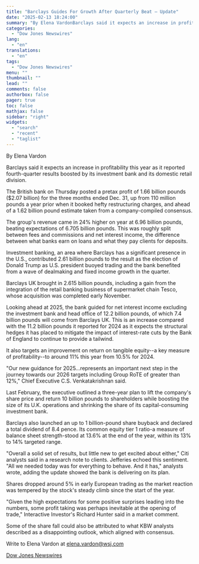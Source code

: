 ```yaml
---
title: "Barclays Guides For Growth After Quarterly Beat — Update"
date: "2025-02-13 18:24:00"
summary: "By Elena VardonBarclays said it expects an increase in profitability this year as it reported fourth-quarter results boosted by its investment bank and its domestic retail division.The British bank on Thursday posted a pretax profit of 1.66 billion pounds ($2.07 billion) for the three months ended Dec. 31, up from..."
categories:
  - "Dow Jones Newswires"
lang:
  - "en"
translations:
  - "en"
tags:
  - "Dow Jones Newswires"
menu: ""
thumbnail: ""
lead: ""
comments: false
authorbox: false
pager: true
toc: false
mathjax: false
sidebar: "right"
widgets:
  - "search"
  - "recent"
  - "taglist"
---
```


By Elena Vardon

Barclays said it expects an increase in profitability this year as it reported fourth-quarter results boosted by its investment bank and its domestic retail division.

The British bank on Thursday posted a pretax profit of 1.66 billion pounds ($2.07 billion) for the three months ended Dec. 31, up from 110 million pounds a year prior when it booked hefty restructuring charges, and ahead of a 1.62 billion pound estimate taken from a company-compiled consensus.

The group's revenue came in 24% higher on year at 6.96 billion pounds, beating expectations of 6.705 billion pounds. This was roughly split between fees and commissions and net interest income, the difference between what banks earn on loans and what they pay clients for deposits.

Investment banking, an area where Barclays has a significant presence in the U.S., contributed 2.61 billion pounds to the result as the election of Donald Trump as U.S. president buoyed trading and the bank benefited from a wave of dealmaking and fixed income growth in the quarter.

Barclays UK brought in 2.615 billion pounds, including a gain from the integration of the retail banking business of supermarket chain Tesco, whose acquisition was completed early November.

Looking ahead at 2025, the bank guided for net interest income excluding the investment bank and head office of 12.2 billion pounds, of which 7.4 billion pounds will come from Barclays UK. This is an increase compared with the 11.2 billion pounds it reported for 2024 as it expects the structural hedges it has placed to mitigate the impact of interest-rate cuts by the Bank of England to continue to provide a tailwind.

It also targets an improvement on return on tangible equity--a key measure of profitability--to around 11% this year from 10.5% for 2024.

"Our new guidance for 2025…represents an important next step in the journey towards our 2026 targets including Group RoTE of greater than 12%," Chief Executive C.S. Venkatakrishnan said.

Last February, the executive outlined a three-year plan to lift the company's share price and return 10 billion pounds to shareholders while boosting the size of its U.K. operations and shrinking the share of its capital-consuming investment bank.

Barclays also launched an up to 1 billion-pound share buyback and declared a total dividend of 8.4 pence. Its common equity tier 1 ratio-a measure of balance sheet strength-stood at 13.6% at the end of the year, within its 13% to 14% targeted range.

"Overall a solid set of results, but little new to get excited about either," Citi analysts said in a research note to clients. Jefferies echoed this sentiment. "All we needed today was for everything to behave. And it has," analysts wrote, adding the update showed the bank is delivering on its plan.

Shares dropped around 5% in early European trading as the market reaction was tempered by the stock's steady climb since the start of the year.

"Given the high expectations for some positive surprises leading into the numbers, some profit taking was perhaps inevitable at the opening of trade," Interactive Investor's Richard Hunter said in a market comment.

Some of the share fall could also be attributed to what KBW analysts described as a disappointing outlook, which aligned with consensus.

Write to Elena Vardon at elena.vardon@wsj.com

[Dow Jones Newswires](https://www.tradingview.com/news/DJN_DN20250213005101:0-barclays-guides-for-growth-after-quarterly-beat-update/)
